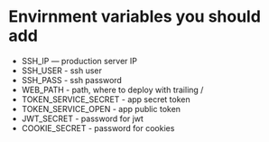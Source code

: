 # Envirnment variables you should add

* SSH_IP — production server IP
* SSH_USER - ssh user
* SSH_PASS - ssh password
* WEB_PATH - path, where to deploy with trailing /
* TOKEN_SERVICE_SECRET - app secret token
* TOKEN_SERVICE_OPEN - app public token
* JWT_SECRET - password for jwt
* COOKIE_SECRET - password for cookies
